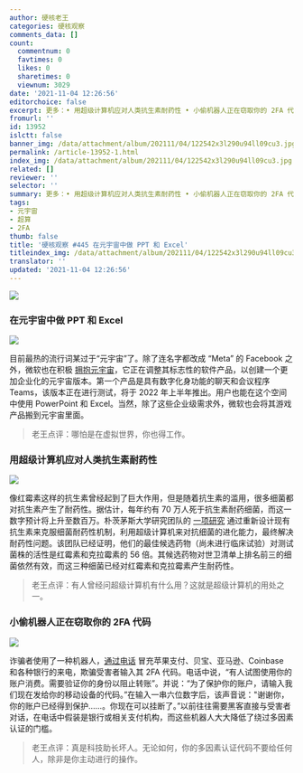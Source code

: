 ```yaml
---
author: 硬核老王
categories: 硬核观察
comments_data: []
count:
  commentnum: 0
  favtimes: 0
  likes: 0
  sharetimes: 0
  viewnum: 3029
date: '2021-11-04 12:26:56'
editorchoice: false
excerpt: 更多：• 用超级计算机应对人类抗生素耐药性 • 小偷机器人正在窃取你的 2FA 代码
fromurl: ''
id: 13952
islctt: false
banner_img: /data/attachment/album/202111/04/122542x3l290u94ll09cu3.jpg
permalink: /article-13952-1.html
index_img: /data/attachment/album/202111/04/122542x3l290u94ll09cu3.jpg
related: []
reviewer: ''
selector: ''
summary: 更多：• 用超级计算机应对人类抗生素耐药性 • 小偷机器人正在窃取你的 2FA 代码
tags:
- 元宇宙
- 超算
- 2FA
thumb: false
title: '硬核观察 #445 在元宇宙中做 PPT 和 Excel'
titleindex_img: /data/attachment/album/202111/04/122542x3l290u94ll09cu3.jpg
translator: ''
updated: '2021-11-04 12:26:56'
---
```


![](/data/attachment/album/202111/04/122542x3l290u94ll09cu3.jpg)


### 在元宇宙中做 PPT 和 Excel


![](/data/attachment/album/202111/04/122555gdlwodft37msssiz.jpg)


目前最热的流行词某过于“元宇宙”了。除了连名字都改成 “Meta” 的 Facebook 之外，微软也在积极 [拥抱元宇宙](https://www.bloomberg.com/news/articles/2021-11-02/microsoft-s-own-metaverse-is-coming-and-it-will-have-powerpoint)，它正在调整其标志性的软件产品，以创建一个更加企业化的元宇宙版本。第一个产品是具有数字化身功能的聊天和会议程序 Teams，该版本正在进行测试，将于 2022 年上半年推出。用户也能在这个空间中使用 PowerPoint 和 Excel。当然，除了这些企业级需求外，微软也会将其游戏产品搬到元宇宙里面。



> 
> 老王点评：哪怕是在虚拟世界，你也得工作。
> 
> 
> 


### 用超级计算机应对人类抗生素耐药性


![](/data/attachment/album/202111/04/122624lc7skvdvdcvkd7dq.jpg)


像红霉素这样的抗生素曾经起到了巨大作用，但是随着抗生素的滥用，很多细菌都对抗生素产生了耐药性。据估计，每年约有 70 万人死于抗生素耐药细菌，而这一数字预计将上升至数百万。朴茨茅斯大学研究团队的 [一项研究](https://www.news-medical.net/news/20211103/Scientists-tackle-antibiotic-resistance-by-using-supercomputers.aspx) 通过重新设计现有抗生素来克服细菌耐药性机制，利用超级计算机来对抗细菌的进化能力，最终解决耐药性问题。该团队已经证明，他们的最佳候选药物（尚未进行临床试验）对测试菌株的活性是红霉素和克拉霉素的 56 倍。其候选药物对世卫清单上排名前三的细菌依然有效，而这三种细菌已经对红霉素和克拉霉素产生耐药性。



> 
> 老王点评：有人曾经问超级计算机有什么用？这就是超级计算机的用处之一。
> 
> 
> 


### 小偷机器人正在窃取你的 2FA 代码


![](/data/attachment/album/202111/04/122639zoxtoaoxdvrnzo0o.jpg)


诈骗者使用了一种机器人，[通过电话](https://www.vice.com/en/article/y3vz5k/booming-underground-market-bots-2fa-otp-paypal-amazon-bank-apple-venmo) 冒充苹果支付、贝宝、亚马逊、Coinbase 和各种银行的来电，欺骗受害者输入其 2FA 代码。电话中说，“有人试图使用你的账户消费。需要验证你的身份以阻止转账”。并说：“为了保护你的账户，请输入我们现在发给你的移动设备的代码。”在输入一串六位数字后，该声音说："谢谢你，你的账户已经得到保护……。你现在可以挂断了。”以前往往需要黑客直接与受害者对话，在电话中假装是银行或相关支付机构，而这些机器人大大降低了绕过多因素认证的门槛。



> 
> 老王点评：真是科技助长坏人。无论如何，你的多因素认证代码不要给任何人，除非是你主动进行的操作。
> 
> 
>